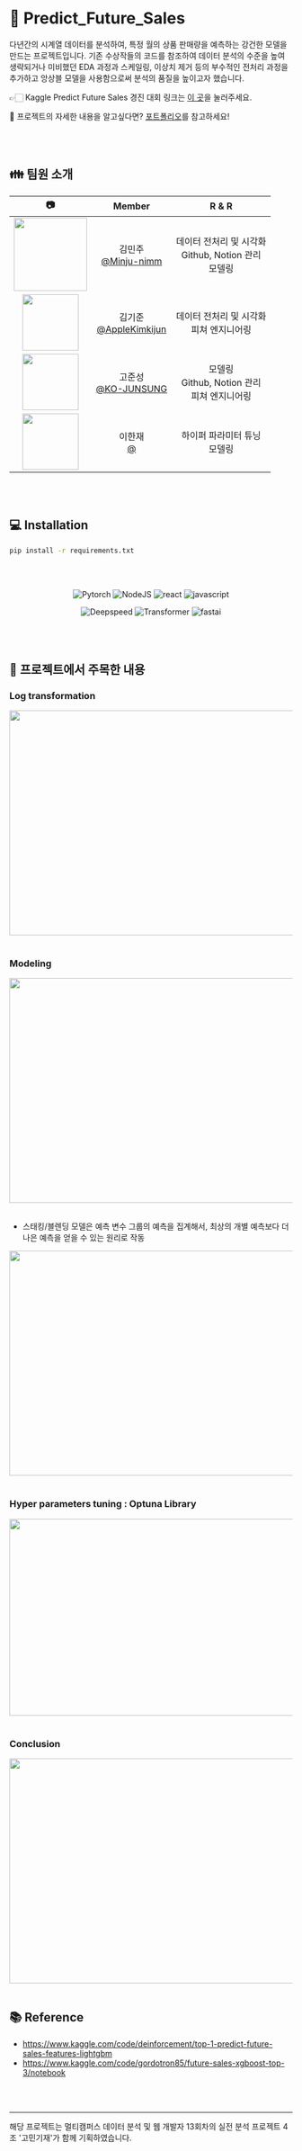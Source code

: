 # 🛒 Predict_Future_Sales
다년간의 시계열 데이터를 분석하여, 특정 월의 상품 판매량을 예측하는 강건한 모델을 만드는 프로젝트입니다. 기존 수상작들의 코드를 참조하여 데이터 분석의 수준을 높여 생략되거나 미비했던 EDA 과정과 스케일링, 이상치 제거 등의 부수적인 전처리 과정을 추가하고 앙상블 모델을 사용함으로써 분석의 품질을 높이고자 했습니다. 

👉🏻 Kaggle Predict Future Sales 경진 대회 링크는 [이 곳](https://www.kaggle.com/c/competitive-data-science-predict-future-sales)을 눌러주세요.


🔎 프로젝트의 자세한 내용을 알고싶다면? [포트폴리오](링크)를 참고하세요!

<br>
</br>


## :family: 팀원 소개
|     :camera: |  Member	|             R & R   	|
|:-----:	|:-----:|:-------------------------------------------------------:	|
|     <img src="https://user-images.githubusercontent.com/119478998/228486556-2aa892ef-467a-45e7-9d8d-8c1608061d08.png" width = 130> |  김민주 <br> [@Minju-nimm](https://github.com/Minju-nimm) 	|      데이터 전처리 및 시각화 <br> Github, Notion 관리 <br> 모델링	|
|   <img src="https://user-images.githubusercontent.com/119478998/228737598-796b1bd7-cb2e-4cb6-8836-ca89c32b8851.png" width = 100> 	|   김기준 <br> [@AppleKimkijun](https://github.com/AppleKimkijun) 	|  데이터 전처리 및 시각화 <br> 피쳐 엔지니어링 |
|      <img src="https://user-images.githubusercontent.com/119478998/228737598-796b1bd7-cb2e-4cb6-8836-ca89c32b8851.png" width = 100>  |  고준성 <br> [@KO-JUNSUNG](https://github.com/KO-JUNSUNG) 	|      모델링 <br> Github, Notion 관리 <br> 피쳐 엔지니어링	|
|   <img src="https://user-images.githubusercontent.com/119478998/228737598-796b1bd7-cb2e-4cb6-8836-ca89c32b8851.png" width = 100> 	|   이한재 <br> [@]() 	|  하이퍼 파라미터 튜닝 <br> 모델링	|

<br>
</br>


## :computer: Installation

```bash
pip install -r requirements.txt
```
<br>
</br>

<div align="center">

![Pytorch](https://img.shields.io/badge/Pytorch-v1.13.1-orange?logo=Pytorch&style=plastic)
![NodeJS](https://img.shields.io/badge/Node.js-v18.14.2-339933?logo=node.js&style=plastic)
![react](https://img.shields.io/badge/react-v18.2.0-61dafb?logo=React&style=plastic)
![javascript](https://img.shields.io/badge/javascript-ES6-yellow?logo=javascript&style=plastic)

![Deepspeed](https://img.shields.io/badge/Deepspeed-v0.8.2+4ae3a3da-blue?logo=Deepspeed&style=plastic)
![Transformer](https://img.shields.io/badge/Transformer-v4.27.2-green?logo=Transformer&style=plastic)
![fastai](https://img.shields.io/badge/fastai-v2.7.11-orange?logo=fastai&style=plastic)

</div>

<br>
</br>

## 🔎 프로젝트에서 주목한 내용
### Log transformation
<img src = "https://user-images.githubusercontent.com/119478998/229987632-153e4bf9-4f1f-4c49-b0a2-ce4804fffd47.png" width="900" height="400" />

<br>
</br>

### Modeling
<img src = "https://user-images.githubusercontent.com/119478998/229986958-e272cef1-8d0e-48c0-9e58-38f21059f89a.png" width="900" height="400" />

<br>
</br>

- 스태킹/블렌딩 모델은 예측 변수 그룹의 예측을 집계해서, 최상의 개별 예측보다 더 나은 예측을 얻을 수 있는 원리로 작동
<img src = "https://user-images.githubusercontent.com/119478998/229987466-582a203b-d9ff-4066-9ac0-71634ab6e499.png" width="900" height="400" />

<br>
</br>

### Hyper parameters tuning : Optuna Library
<img src = "https://user-images.githubusercontent.com/119478998/229986581-84dee780-0fa8-4a4c-b1d5-576252cbb684.png" width="900" height="350" />

<br>
</br>

### Conclusion
<img src = "https://user-images.githubusercontent.com/119478998/229986143-0d5521c8-d033-4b9f-af28-46e68a65e4ae.png" width="900" height="400" />

<br>
</br>

## 📚 Reference
- https://www.kaggle.com/code/deinforcement/top-1-predict-future-sales-features-lightgbm
- https://www.kaggle.com/code/gordotron85/future-sales-xgboost-top-3/notebook

<br>
</br>

---
해당 프로젝트는 멀티캠퍼스 데이터 분석 및 웹 개발자 13회차의 실전 분석 프로젝트 4조 '고민기재'가 함께 기획하였습니다.
